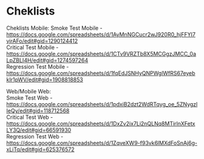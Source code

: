 # Cheklists  
Cheklists
Mobile:
Smoke Test Mobile - https://docs.google.com/spreadsheets/d/1AyMnNGCucr2wJ920R0_hjFFYI7vjrAFo/edit#gid=1290124412  
Critical Test Mobile - https://docs.google.com/spreadsheets/d/1CTv9VRZTb8X5MCGgzJMCC_0aLpZBLI4H/edit#gid=1274597264  
Regression Test Mobile - https://docs.google.com/spreadsheets/d/1fqEdJSNHyQNPWglWfRS67eyebkIr1pWV/edit#gid=1908818853  

Web/Mobile Web:  
Smoke Test Web - https://docs.google.com/spreadsheets/d/1pdxiB2dzt2WdRTqyg_oe_5ZNygzlIeQy/edit#gid=118712568  
Critical Test Web - https://docs.google.com/spreadsheets/d/1DxZv2ix7Li2nQLNq8MTirlnXFetxLY3Q/edit#gid=66591930  
Regression Test Web - https://docs.google.com/spreadsheets/d/1ZqveXW9-f93vk6lMXdFoSnAj6g-xLiTq/edit#gid=625376572  

